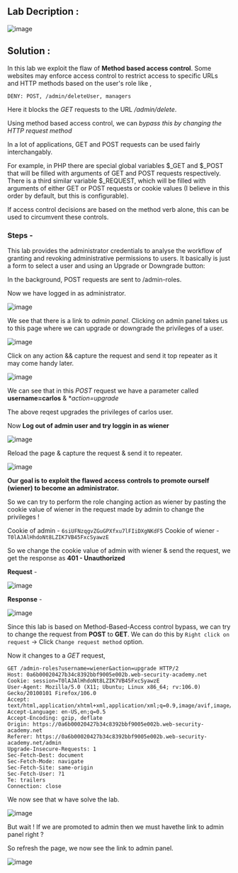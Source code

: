 ## Lab Decription :

![image](https://github.com/sh3bu/Portswigger_labs/assets/67383098/d964f901-24f1-4c01-8336-90ce13bdd4ed)


## Solution :

In this lab we exploit the flaw of  **Method based access control**. Some websites may enforce access control to restrict access to specific URLs and HTTP methods based on the user's role like ,

```http
DENY: POST, /admin/deleteUser, managers
```

Here it blocks the *GET* requests to the  URL */admin/delete*.

Using method based access control, we can *bypass this by changing the HTTP request method*

In a lot of applications, GET and POST requests can be used fairly interchangably.

For example, in PHP there are special global variables $_GET and $_POST that will be filled with arguments of GET and POST requests respectively. There is a third similar variable $_REQUEST, which will be filled with arguments of either GET or POST requests or cookie values (I believe in this order by default, but this is configurable).

If access control decisions are based on the method verb alone, this can be used to circumvent these controls.

### Steps -


This lab provides the administrator credentials to analyse the workflow of granting and revoking administrative permissions to users. It basically is just a form to select a user and using an Upgrade or Downgrade button:

In the background, POST requests are sent to /admin-roles. 

Now we have logged in as administrator.

![image](https://github.com/sh3bu/Portswigger_labs/assets/67383098/bc2ae963-230b-4a67-a090-368599943182)

We see that there is a link to *admin panel*. Clicking on admin panel takes us to this page where we can upgrade  or downgrade the privileges of a user.

![image](https://github.com/sh3bu/Portswigger_labs/assets/67383098/a899bc23-32ad-4e54-8f5b-8d648f1f05b1)

Click on any action && capture the request and send it top repeater as it may come handy later.

![image](https://github.com/sh3bu/Portswigger_labs/assets/67383098/a4fb6cb6-3695-48fd-8f43-f46bce773105)

We can see that in this *POST* request we have a parameter called **username=carlos** & **action=upgrade*

The above reqest upgrades the privileges of carlos user.


Now **Log out of admin user and try loggin in as wiener**

![image](https://github.com/sh3bu/Portswigger_labs/assets/67383098/cfce931f-aad7-401c-a435-0fa6443f1c1c)

Reload the page & capture the request & send it to repeater.

![image](https://github.com/sh3bu/Portswigger_labs/assets/67383098/57fabd90-75e5-49af-a1b9-9b3f3bbf0f73)


**Our goal is to exploit the flawed access controls to promote ourself (wiener) to become an administrator.**

So we can try to perform the role changing action as wiener by pasting the cookie value of wiener in the request made by admin to change the privileges !

Cookie of admin -   `6siUFNzqgvZGuGPXfxu7lFIiDXgNKdF5`
Cookie of wiener - `T0lAJAlHhdoNt8LZIK7VB45FxcSyawzE`

So we change the cookie value of admin with wiener & send the request, we get the response as **401 - Unauthorized**

**Request** -

![image](https://github.com/sh3bu/Portswigger_labs/assets/67383098/25a09d45-25f2-4e9d-8966-0ea75a7c4eda)

**Response** -

![image](https://github.com/sh3bu/Portswigger_labs/assets/67383098/a1fd1499-55d4-4c6b-ae48-f3dc53f85b32)

Since this lab is based on Method-Based-Access control bypass, we can try to change the request from **POST** to **GET**. We can do this by `Right click on request` -> Click `Change request method` option.

Now it changes to a *GET* request,

```http
GET /admin-roles?username=wiener&action=upgrade HTTP/2
Host: 0a6b00020427b34c8392bbf9005e002b.web-security-academy.net
Cookie: session=T0lAJAlHhdoNt8LZIK7VB45FxcSyawzE
User-Agent: Mozilla/5.0 (X11; Ubuntu; Linux x86_64; rv:106.0) Gecko/20100101 Firefox/106.0
Accept: text/html,application/xhtml+xml,application/xml;q=0.9,image/avif,image/webp,*/*;q=0.8
Accept-Language: en-US,en;q=0.5
Accept-Encoding: gzip, deflate
Origin: https://0a6b00020427b34c8392bbf9005e002b.web-security-academy.net
Referer: https://0a6b00020427b34c8392bbf9005e002b.web-security-academy.net/admin
Upgrade-Insecure-Requests: 1
Sec-Fetch-Dest: document
Sec-Fetch-Mode: navigate
Sec-Fetch-Site: same-origin
Sec-Fetch-User: ?1
Te: trailers
Connection: close
```

We now see that w have solve the lab.

![image](https://github.com/sh3bu/Portswigger_labs/assets/67383098/b74b636a-e128-47ab-a07d-eeccf84b0dbc)

But wait ! If we are promoted to admin then we must havethe link to admin panel right ?

So refresh the page, we now see the link to admin panel.

![image](https://github.com/sh3bu/Portswigger_labs/assets/67383098/ad857bca-d57a-4884-96ff-a09fbbded332)


















